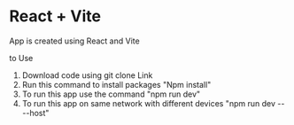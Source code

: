 # React + Vite

App is created using React and Vite

to Use
1. Download code using git clone Link
2. Run this command to install packages "Npm install"
3. To run this app use the command "npm run dev"
4. To run this app on same network with different devices "npm run dev -- --host" 